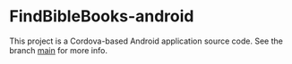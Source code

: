 # FindBibleBooks-android

This project is a Cordova-based Android application source code.
See the branch [main](https://github.com/Gematsam-X/FindBibleBooks/tree/main) for more info.

